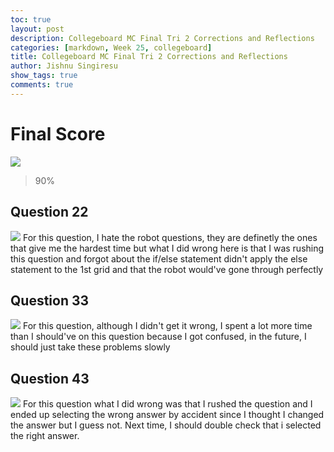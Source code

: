 ```yaml
---
toc: true
layout: post
description: Collegeboard MC Final Tri 2 Corrections and Reflections
categories: [markdown, Week 25, collegeboard]
title: Collegeboard MC Final Tri 2 Corrections and Reflections
author: Jishnu Singiresu
show_tags: true
comments: true
---
```

# Final Score 
![]({{site.baseurl}}/images/MCFinal2-1.png)

>90%
## Question 22
![]({{site.baseurl}}/images/MCFinal2-3.png)
For this question, I hate the robot questions, they are definetly the ones that give me the hardest time but what I did wrong here is that I was rushing this question and forgot about the if/else statement didn't apply the else statement to the 1st grid and that the robot would've gone through perfectly
## Question 33
![]({{site.baseurl}}/images/MCFinal2-4.png)
For this question, although I didn't get it wrong, I spent a lot more time than I should've on this question because I got confused, in the future, I should just take these problems slowly
## Question 43
![]({{site.baseurl}}/images/MCFinal2-2.png)
For this question what I did wrong was that I rushed the question and I ended up selecting the wrong answer by accident since I thought I changed the answer but I guess not. Next time, I should double check that i selected the right answer.
